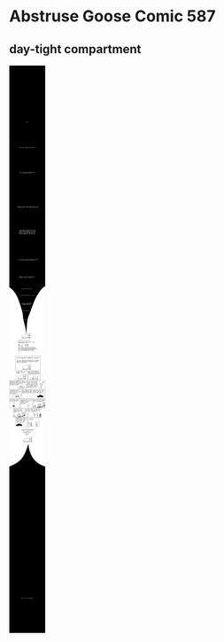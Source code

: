 # Abstruse Goose Comic 587
## day-tight compartment

![image](apparently_the_previous_occupants_of_my_current_human_avatar_have_been_skipping_leg_day_for_a_couple_of_years.png)
